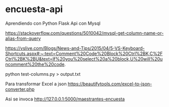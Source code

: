 # encuesta-api
Aprendiendo con Python Flask Api con Mysql 

https://stackoverflow.com/questions/5010042/mysql-get-column-name-or-alias-from-query

https://vslive.com/Blogs/News-and-Tips/2015/04/5-VS-Keyboard-Shortcuts.aspx#:~:text=Comment%20Code%20Block%20Ctrl%2BK,C%2FCtrl%2BK%2BU&text=If%20you%20select%20a%20block,U%20will%20uncomment%20the%20code.


python test-columns.py > output.txt

Para transformar Excel a json
https://beautifytools.com/excel-to-json-converter.php

Asi se invoca
http://127.0.0.1:5000/maestrantes-encuesta